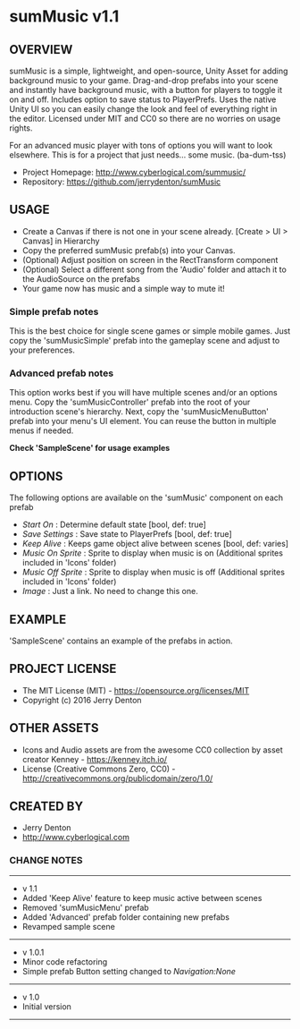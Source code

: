 # sumMusic v1.1

## OVERVIEW
sumMusic is a simple, lightweight, and open-source, Unity Asset for adding background music to your 
game. Drag-and-drop prefabs into your scene and instantly have background music, with a button for 
players to toggle it on and off. Includes option to save status to PlayerPrefs. Uses the native Unity UI so you 
can easily change the look and feel of everything right in the editor. Licensed under MIT and CC0 so there 
are no worries on usage rights.

For an advanced music player with tons of options you will want to look elsewhere. This is for a project that 
just needs... some music. (ba-dum-tss)

- Project Homepage: http://www.cyberlogical.com/summusic/
- Repository: https://github.com/jerrydenton/sumMusic


## USAGE
- Create a Canvas if there is not one in your scene already. [Create > UI > Canvas] in Hierarchy
- Copy the preferred sumMusic prefab(s) into your Canvas.
- (Optional) Adjust position on screen in the RectTransform component
- (Optional) Select a different song from the 'Audio' folder and attach it to the AudioSource on the prefabs
- Your game now has music and a simple way to mute it!

### Simple prefab notes
This is the best choice for single scene games or simple mobile games. Just copy the 'sumMusicSimple' 
prefab into the gameplay scene and adjust to your preferences.

### Advanced prefab notes
This option works best if you will have multiple scenes and/or an options menu. Copy the 
'sumMusicController' prefab into the root of your introduction scene's hierarchy. Next, copy the 
'sumMusicMenuButton' prefab into your menu's UI element. You can reuse the button in multiple menus 
if needed.

**Check 'SampleScene' for usage examples**

## OPTIONS
The following options are available on the 'sumMusic' component on each prefab
- *Start On* : Determine default state [bool, def: true]
- *Save Settings* : Save state to PlayerPrefs [bool, def: true]
- *Keep Alive* : Keeps game object alive between scenes [bool, def: varies]
- *Music On Sprite* : Sprite to display when music is on (Additional sprites included in 'Icons' folder)
- *Music Off Sprite* : Sprite to display when music is off (Additional sprites included in 'Icons' folder)
- *Image* : Just a link. No need to change this one.

## EXAMPLE
'SampleScene' contains an example of the prefabs in action.

## PROJECT LICENSE
- The MIT License (MIT) - https://opensource.org/licenses/MIT
- Copyright (c) 2016 Jerry Denton

## OTHER ASSETS
- Icons and Audio assets are from the awesome CC0 collection by asset creator Kenney - https://kenney.itch.io/
- License (Creative Commons Zero, CC0) - http://creativecommons.org/publicdomain/zero/1.0/

## CREATED BY
- Jerry Denton
- http://www.cyberlogical.com

### CHANGE NOTES
----------------------------------------------------------

- v 1.1
- Added 'Keep Alive' feature to keep music active between scenes
- Removed 'sumMusicMenu' prefab
- Added 'Advanced' prefab folder containing new prefabs
- Revamped sample scene

----------------------------------------------------------

- v 1.0.1
- Minor code refactoring
- Simple prefab Button setting changed to *Navigation:None*

----------------------------------------------------------

- v 1.0
- Initial version

----------------------------------------------------------
